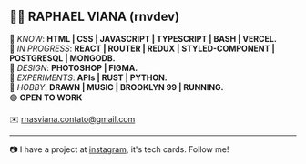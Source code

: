 👨‍🚀 RAPHAEL VIANA (rnvdev) <br>
---
🔘   *KNOW*: **HTML | CSS | JAVASCRIPT | TYPESCRIPT | BASH | VERCEL.**<br>
🔘   *IN PROGRESS*: **REACT | ROUTER | REDUX | STYLED-COMPONENT | POSTGRESQL | MONGODB.**<br>
🔘   *DESIGN*: **PHOTOSHOP | FIGMA.**<br>
🔘   *EXPERIMENTS*: **APIs | RUST | PYTHON.**<br>
🔘   *HOBBY*: **DRAWN | MUSIC | BROOKLYN 99 | RUNNING.**<br>
🟢  **OPEN TO WORK**

✉️ rnasviana.contato@gmail.com

---

📷 I have a project at <a href="http://instagram.com/rnvdev>instagram">instagram</a>, it's tech cards. Follow me!
